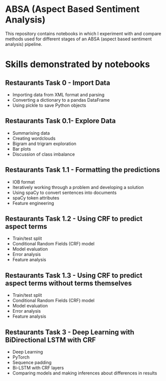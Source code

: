 # ABSA (Aspect Based Sentiment Analysis)

This repository contains notebooks in which I experiment with and compare methods used for different stages of an ABSA (aspect based sentiment analysis) pipeline.

# Skills demonstrated by notebooks

## Restaurants Task 0 - Import Data

* Importing data from XML format and parsing
* Converting a dictionary to a pandas DataFrame
* Using pickle to save Python objects

## Restaurants Task 0.1- Explore Data

* Summarising data
* Creating wordclouds
* Bigram and trigram exploration
* Bar plots
* Discussion of class imbalance

## Restaurants Task 1.1 - Formatting the predictions

* IOB format
* Iteratively working through a problem and developing a solution
* Using spaCy to convert sentences into documents
* spaCy token attributes
* Feature engineering

## Restaurants Task 1.2 - Using CRF to predict aspect terms
* Train/test split
* Conditional Random Fields (CRF) model
* Model evaluation
* Error analysis
* Feature analysis

## Restaurants Task 1.3 - Using CRF to predict aspect terms without terms themselves
* Train/test split
* Conditional Random Fields (CRF) model
* Model evaluation
* Error analysis
* Feature analysis

## Restaurants Task 3 - Deep Learning with BiDirectional LSTM with CRF
* Deep Learning
* PyTorch
* Sequence padding
* Bi-LSTM with CRF layers
* Comparing models and making inferences about differences in results